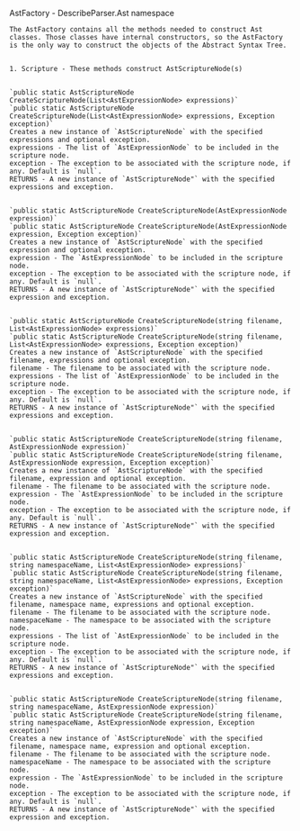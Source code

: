 AstFactory - DescribeParser.Ast namespace
    
	The AstFactory contains all the methods needed to construct Ast classes. Those classes have internal constructors, so the AstFactory is the only way to construct the objects of the Abstract Syntax Tree.


	1. Scripture - These methods construct AstScriptureNode(s)
	

	`public static AstScriptureNode CreateScriptureNode(List<AstExpressionNode> expressions)`
	`public static AstScriptureNode CreateScriptureNode(List<AstExpressionNode> expressions, Exception exception)`
	Creates a new instance of `AstScriptureNode` with the specified expressions and optional exception.
	expressions - The list of `AstExpressionNode` to be included in the scripture node.
	exception - The exception to be associated with the scripture node, if any. Default is `null`.
	RETURNS - A new instance of `AstScriptureNode"` with the specified expressions and exception.


	`public static AstScriptureNode CreateScriptureNode(AstExpressionNode expression)`
	`public static AstScriptureNode CreateScriptureNode(AstExpressionNode expression, Exception exception)`
	Creates a new instance of `AstScriptureNode` with the specified expression and optional exception.
	expression - The `AstExpressionNode` to be included in the scripture node.
	exception - The exception to be associated with the scripture node, if any. Default is `null`.
	RETURNS - A new instance of `AstScriptureNode"` with the specified expression and exception.


	`public static AstScriptureNode CreateScriptureNode(string filename, List<AstExpressionNode> expressions)`
	`public static AstScriptureNode CreateScriptureNode(string filename, List<AstExpressionNode> expressions, Exception exception)`
	Creates a new instance of `AstScriptureNode` with the specified filename, expressions and optional exception.
	filename - The filename to be associated with the scripture node.
	expressions - The list of `AstExpressionNode` to be included in the scripture node.
	exception - The exception to be associated with the scripture node, if any. Default is `null`.
	RETURNS - A new instance of `AstScriptureNode"` with the specified expressions and exception.


	`public static AstScriptureNode CreateScriptureNode(string filename, AstExpressionNode expression)`
	`public static AstScriptureNode CreateScriptureNode(string filename, AstExpressionNode expression, Exception exception)`
	Creates a new instance of `AstScriptureNode` with the specified filename, expression and optional exception.
	filename - The filename to be associated with the scripture node.
	expression - The `AstExpressionNode` to be included in the scripture node.
	exception - The exception to be associated with the scripture node, if any. Default is `null`.
	RETURNS - A new instance of `AstScriptureNode"` with the specified expression and exception.
	
	
	`public static AstScriptureNode CreateScriptureNode(string filename, string namespaceName, List<AstExpressionNode> expressions)`
	`public static AstScriptureNode CreateScriptureNode(string filename, string namespaceName, List<AstExpressionNode> expressions, Exception exception)`
	Creates a new instance of `AstScriptureNode` with the specified filename, namespace name, expressions and optional exception.
	filename - The filename to be associated with the scripture node.
	namespaceName - The namespace to be associated with the scripture node.
	expressions - The list of `AstExpressionNode` to be included in the scripture node.
	exception - The exception to be associated with the scripture node, if any. Default is `null`.
	RETURNS - A new instance of `AstScriptureNode"` with the specified expressions and exception.


	`public static AstScriptureNode CreateScriptureNode(string filename, string namespaceName, AstExpressionNode expression)`
	`public static AstScriptureNode CreateScriptureNode(string filename, string namespaceName, AstExpressionNode expression, Exception exception)`
	Creates a new instance of `AstScriptureNode` with the specified filename, namespace name, expression and optional exception.
	filename - The filename to be associated with the scripture node.
	namespaceName - The namespace to be associated with the scripture node.
	expression - The `AstExpressionNode` to be included in the scripture node.
	exception - The exception to be associated with the scripture node, if any. Default is `null`.
	RETURNS - A new instance of `AstScriptureNode"` with the specified expression and exception.
